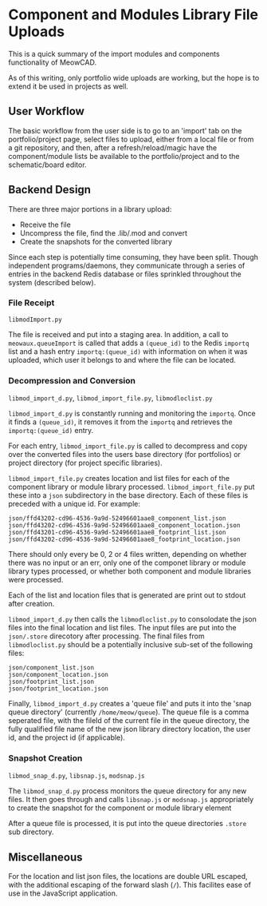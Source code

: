 Component and Modules Library File Uploads
============

This is a quick summary of the import modules and components
functionality of MeowCAD.

As of this writing, only portfolio wide uploads are working, but
the hope is to extend it be used in projects as well.

User Workflow
-------------

The basic workflow from the user side is to go to an 'import'
tab on the portfolio/project page, select files to upload, either
from a local file or from a git repository, and then, after
a refresh/reload/magic have the component/module lists be available
to the portfolio/project and to the schematic/board editor.

Backend Design
--------------

There are three major portions in a library upload:

  - Receive the file
  - Uncompress the file, find the .lib/.mod and convert
  - Create the snapshots for the converted library

Since each step is potentially time consuming, they have been split.
Though independent programs/daemons, they communicate through a series
of entries in the backend Redis database or files sprinkled throughout the
system (described below).

### File Receipt

`libmodImport.py`

The file is received and put into a staging area.  In addition,
a call to `meowaux.queueImport` is called that adds a `(queue_id)`
to the Redis `importq` list and a hash entry `importq:(queue_id)`
with information on when it was uploaded, which user it belongs to
and where the file can be located.

### Decompression and Conversion

`libmod_import_d.py`, `libmod_import_file.py`, `libmodloclist.py`

`libmod_import_d.py` is constantly running and monitoring the `importq`.
Once it finds a `(queue_id)`, it removes it from the `importq` and retrieves
the `importq:(queue_id)` entry.

For each entry, `libmod_import_file.py` is called to decompress and copy
over the converted files into the users base directory (for portfolios) or
project directory (for project specific libraries).

`libmod_import_file.py` creates location and list files for each of the component
library or module library processed.  `libmod_import_file.py` put these into a
`json` subdirectory in the base directory.  Each of these files is preceded with
a unique id.  For example:

    json/ffd43202-cd96-4536-9a9d-52496601aae8_component_list.json
    json/ffd43202-cd96-4536-9a9d-52496601aae8_component_location.json
    json/ffd43201-cd96-4536-9a9d-52496601aae8_footprint_list.json
    json/ffd43202-cd96-4536-9a9d-52496601aae8_footprint_location.json

There should only every be 0, 2 or 4 files written, depending on whether there was
no input or an err, only one of the componet library or module library types processed,
or whether both component and module libraries were processed.

Each of the list and location files that is generated are print out to stdout after creation.

`libmod_import_d.py` then calls the `libmodloclist.py` to consolodate the json files into
the final location and list files.  The input files are put into the `json/.store` direcotory
after processing.  The final files from `libmodloclist.py` should be a potentially inclusive
sub-set of the following files:


    json/component_list.json
    json/component_location.json
    json/footprint_list.json
    json/footprint_location.json

Finally, `libmod_import_d.py` creates a 'queue file' and puts it into the 'snap queue directory'
(currently `/home/meow/queue`).  The queue file is a comma seperated file, with the fileId of
the current file in the queue directory, the fully qualified file name of the new json library 
directory location, the user id, and the project id (if applicable).

### Snapshot Creation

`libmod_snap_d.py`, `libsnap.js`, `modsnap.js`

The `libmod_snap_d.py` process monitors the queue directory for any new files.  It then
goes through and calls `libsnap.js` or `modsnap.js` appropriately to create the snapshot
for the component or module library element

After a queue file is processed, it is put into the queue directories `.store` sub directory.


Miscellaneous
-------------

For the location and list json files, the locations are double URL escaped, with the additional
escaping of the forward slash (`/`).  This facilites ease of use in the JavaScript application.

